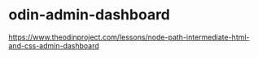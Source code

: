 # odin-admin-dashboard

https://www.theodinproject.com/lessons/node-path-intermediate-html-and-css-admin-dashboard
